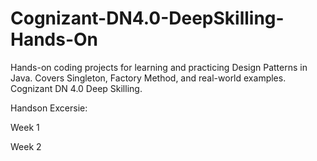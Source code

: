# Cognizant-DN4.0-DeepSkilling-Hands-On
Hands-on coding projects for learning and practicing Design Patterns in Java. Covers Singleton, Factory Method, and real-world examples. Cognizant DN 4.0 Deep Skilling.


Handson Excersie:

Week 1

Week 2
